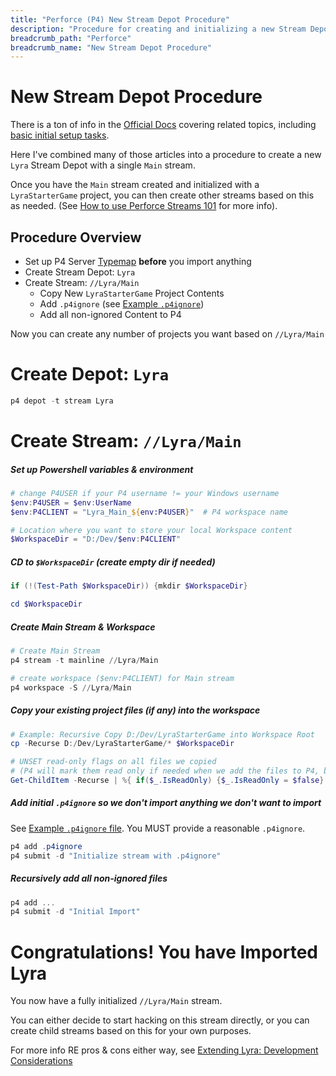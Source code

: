 ```yaml
---
title: "Perforce (P4) New Stream Depot Procedure"
description: "Procedure for creating and initializing a new Stream Depot in Perforce"
breadcrumb_path: "Perforce"
breadcrumb_name: "New Stream Depot Procedure"
---
```


# New Stream Depot Procedure

There is a ton of info in the
[Official Docs](https://www.perforce.com/manuals/p4guide/Content/P4Guide/tutorial.create-depot.html)
covering related topics, including
[basic initial setup tasks](https://www.perforce.com/manuals/p4guide/Content/P4Guide/basic-tasks.initial.html).

Here I've combined many of those articles into a procedure
to create a new `Lyra` Stream Depot with a single `Main` stream.

Once you have the `Main` stream created and initialized with a `LyraStarterGame` project,
you can then create other streams based on this  as needed.
(See [How to use Perforce Streams 101](https://www.perforce.com/blog/vcs/how-use-perforce-streams-101)
for more info).


## Procedure Overview

- Set up P4 Server [Typemap](./Typemap) **before** you import anything
- Create Stream Depot: `Lyra`
- Create Stream: `//Lyra/Main`
  - Copy New `LyraStarterGame` Project Contents
  - Add `.p4ignore` (see [Example `.p4ignore`](/Perforce/p4ignore))
  - Add all non-ignored Content to P4

Now you can create any number of projects you want based on `//Lyra/Main`


# Create Depot: `Lyra`

```powershell
p4 depot -t stream Lyra
```


# Create Stream: `//Lyra/Main`

##### Set up Powershell variables & environment

```powershell
# change P4USER if your P4 username != your Windows username
$env:P4USER = $env:UserName
$env:P4CLIENT = "Lyra_Main_${env:P4USER}"  # P4 workspace name

# Location where you want to store your local Workspace content
$WorkspaceDir = "D:/Dev/$env:P4CLIENT"
```

##### CD to `$WorkspaceDir` (create empty dir if needed)

```powershell
if (!(Test-Path $WorkspaceDir)) {mkdir $WorkspaceDir}

cd $WorkspaceDir
```

##### Create Main Stream & Workspace

```powershell
# Create Main Stream
p4 stream -t mainline //Lyra/Main

# create workspace ($env:P4CLIENT) for Main stream
p4 workspace -S //Lyra/Main
```

##### Copy your existing project files (if any) into the workspace
```powershell
# Example: Recursive Copy D:/Dev/LyraStarterGame into Workspace Root
cp -Recurse D:/Dev/LyraStarterGame/* $WorkspaceDir

# UNSET read-only flags on all files we copied
# (P4 will mark them read only if needed when we add the files to P4, based on your typemap)
Get-ChildItem -Recurse | %{ if($_.IsReadOnly) {$_.IsReadOnly = $false} }
```

##### Add initial `.p4ignore` so we don't import anything we don't want to import

See [Example `.p4ignore` file](/Perforce/p4ignore).
You MUST provide a reasonable `.p4ignore`.

```powershell
p4 add .p4ignore
p4 submit -d "Initialize stream with .p4ignore"
```

##### Recursively add all non-ignored files
```powershell
p4 add ...
p4 submit -d "Initial Import"
```


# Congratulations! You have Imported Lyra

You now have a fully initialized `//Lyra/Main` stream.

You can either decide to start hacking on this stream directly,
or you can create child streams based on this for your own purposes.

For more info RE pros & cons either way, see
[Extending Lyra: Development Considerations](/UE5/LyraStarterGame/Development-Considerations)
